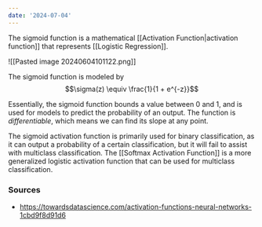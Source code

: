 ```yaml
---
date: '2024-07-04'
---
```

The sigmoid function is a mathematical [[Activation Function|activation function]] that represents [[Logistic Regression]].

![[Pasted image 20240604101122.png]]

The sigmoid function is modeled by
$$\sigma(z) \equiv \frac{1}{1 + e^{-z}}$$

Essentially, the sigmoid function bounds a value between 0 and 1, and is used for models to predict the probability of an output. The function is *differentiable*, which means we can find its slope at any point.

The sigmoid activation function is primarily used for binary classification, as it can output a probability of a certain classification, but it will fail to assist with multiclass classification. The [[Softmax Activation Function]] is a more generalized logistic activation function that can be used for multiclass classification.

### Sources
- https://towardsdatascience.com/activation-functions-neural-networks-1cbd9f8d91d6